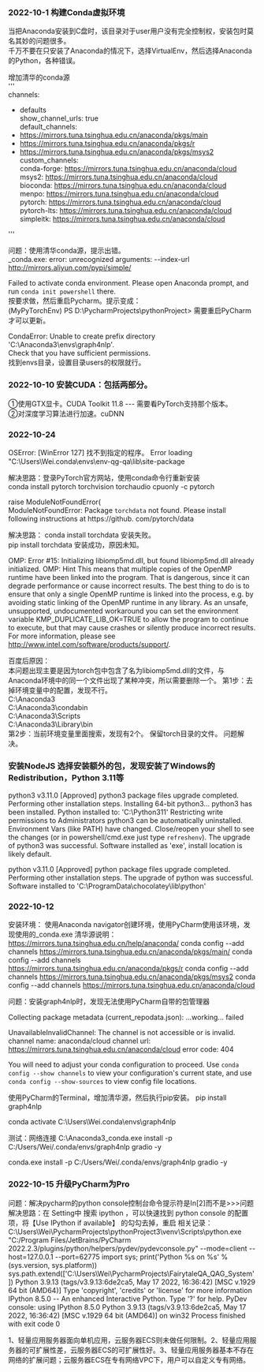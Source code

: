 
### 2022-10-1  构建Conda虚拟环境
当把Anaconda安装到C盘时，该目录对于user用户没有完全控制权，安装包时莫名其妙的问题很多。  
千万不要在只安装了Anaconda的情况下，选择VirtualEnv，然后选择Anaconda的Python，各种错误。  

增加清华的conda源  
'''  
channels:  
  - defaults  
show_channel_urls: true  
default_channels:  
  - https://mirrors.tuna.tsinghua.edu.cn/anaconda/pkgs/main  
  - https://mirrors.tuna.tsinghua.edu.cn/anaconda/pkgs/r  
  - https://mirrors.tuna.tsinghua.edu.cn/anaconda/pkgs/msys2  
custom_channels:  
  conda-forge: https://mirrors.tuna.tsinghua.edu.cn/anaconda/cloud  
  msys2: https://mirrors.tuna.tsinghua.edu.cn/anaconda/cloud  
  bioconda: https://mirrors.tuna.tsinghua.edu.cn/anaconda/cloud  
  menpo: https://mirrors.tuna.tsinghua.edu.cn/anaconda/cloud  
  pytorch: https://mirrors.tuna.tsinghua.edu.cn/anaconda/cloud  
  pytorch-lts: https://mirrors.tuna.tsinghua.edu.cn/anaconda/cloud  
  simpleitk: https://mirrors.tuna.tsinghua.edu.cn/anaconda/cloud  

'''

问题：使用清华conda源，提示出错。  
_conda.exe: error: unrecognized arguments: --index-url http://mirrors.aliyun.com/pypi/simple/  

Failed to activate conda environment. Please open Anaconda prompt, and run `conda init powershell` there.  
按要求做，然后重启Pycharm。提示变成：  
(MyPyTorchEnv) PS D:\PycharmProjects\pythonProject>   需要重启PyCharm才可以更新。  

CondaError: Unable to create prefix directory 'C:\Anaconda3\envs\graph4nlp'.  
Check that you have sufficient permissions.  
找到envs目录，设置目录users的权限就行。  

### 2022-10-10 安装CUDA：包括两部分。  
①使用GTX显卡。CUDA Toolkit 11.8  ---  需要看PyTorch支持那个版本。  
②对深度学习算法进行加速。cuDNN  

### 2022-10-24   
OSError: [WinError 127] 找不到指定的程序。 Error loading "C:\Users\Wei\.conda\envs\env-qg-qa\lib\site-package

解决思路：登录PyTorch官方网站，使用conda命令行重新安装  
conda install pytorch torchvision torchaudio cpuonly -c pytorch

 raise ModuleNotFoundError(  
ModuleNotFoundError: Package `torchdata` not found. Please install following instructions at https://github.
 com/pytorch/data  
 
解决思路：   conda install torchdata 安装失败。   
pip install torchdata  安装成功，原因未知。   

OMP: Error #15: Initializing libiomp5md.dll, but found libiomp5md.dll already initialized.
OMP: Hint This means that multiple copies of the OpenMP runtime have been linked into the program. That is dangerous, since it can degrade performance or cause incorrect results. The best thing to do is to ensure that only a single OpenMP runtime is linked into the process, e.g. by avoiding static linking of the OpenMP runtime in any library. As an unsafe, unsupported, undocumented workaround you can set the environment variable KMP_DUPLICATE_LIB_OK=TRUE to allow the program to continue to execute, but that may cause crashes or silently produce incorrect results. For more information, please see http://www.intel.com/software/products/support/.


百度后原因：  
本问题出现主要是因为torch包中包含了名为libiomp5md.dll的文件，与Anaconda环境中的同一个文件出现了某种冲突，所以需要删除一个。
第1步：去掉环境变量中的配置，发现不行。   
C:\Anaconda3  
C:\Anaconda3\condabin  
C:\Anaconda3\Scripts   
C:\Anaconda3\Library\bin   
第2步：当前环境变量里面搜索，发现有2个。 保留torch目录的文件。   问题解决。


### 安装NodeJS  选择安装额外的包，发现安装了Windows的Redistribution，Python 3.11等
python3 v3.11.0 [Approved]
python3 package files upgrade completed. Performing other installation steps.
Installing 64-bit python3...
python3 has been installed.
Python installed to: 'C:\Python311'
Restricting write permissions to Administrators
  python3 can be automatically uninstalled.
Environment Vars (like PATH) have changed. Close/reopen your shell to
 see the changes (or in powershell/cmd.exe just type `refreshenv`).
 The upgrade of python3 was successful.
  Software installed as 'exe', install location is likely default.

python v3.11.0 [Approved]
python package files upgrade completed. Performing other installation steps.
 The upgrade of python was successful.
  Software installed to 'C:\ProgramData\chocolatey\lib\python'


### 2022-10-12
安装环境：
使用Anaconda navigator创建环境，使用PyCharm使用该环境，发现使用的_conda.exe
清华源说明：https://mirrors.tuna.tsinghua.edu.cn/help/anaconda/
conda config --add channels https://mirrors.tuna.tsinghua.edu.cn/anaconda/pkgs/main/
conda config --add channels https://mirrors.tuna.tsinghua.edu.cn/anaconda/pkgs/r
conda config --add channels https://mirrors.tuna.tsinghua.edu.cn/anaconda/pkgs/msys2
conda config --add channels https://mirrors.tuna.tsinghua.edu.cn/anaconda/cloud

问题：安装graph4nlp时，发现无法使用PyCharm自带的包管理器

Collecting package metadata (current_repodata.json): ...working... failed


UnavailableInvalidChannel: The channel is not accessible or is invalid.
  channel name: anaconda/cloud
  channel url: https://mirrors.tuna.tsinghua.edu.cn/anaconda/cloud
  error code: 404

You will need to adjust your conda configuration to proceed.
Use `conda config --show channels` to view your configuration's current state,
and use `conda config --show-sources` to view config file locations.

使用PyCharm的Terminal，增加清华源，然后执行pip安装。
pip install graph4nlp

conda activate C:\Users\Wei\.conda\envs\graph4nlp

测试：网络连接
C:\Anaconda3\_conda.exe install -p C:/Users/Wei/.conda/envs/graph4nlp gradio -y

conda.exe install -p C:/Users/Wei/.conda/envs/graph4nlp gradio -y


### 2022-10-15  升级PyCharm为Pro

问题：解决pycharm的python console控制台命令提示符是In[2]而不是>>>问题
解决思路：在 Setting中 搜索 ipython ，可以快速找到 python console 的配置项，将【Use IPython if available】 的勾勾去掉，重启
相关记录：
C:\Users\Wei\PycharmProjects\pythonProject3\venv\Scripts\python.exe "C:/Program Files/JetBrains/PyCharm 2022.2.3/plugins/python/helpers/pydev/pydevconsole.py" --mode=client --host=127.0.0.1 --port=62775 
import sys; print('Python %s on %s' % (sys.version, sys.platform))
sys.path.extend(['C:\\Users\\Wei\\PycharmProjects\\FairytaleQA_QAG_System'])
Python 3.9.13 (tags/v3.9.13:6de2ca5, May 17 2022, 16:36:42) [MSC v.1929 64 bit (AMD64)]
Type 'copyright', 'credits' or 'license' for more information
IPython 8.5.0 -- An enhanced Interactive Python. Type '?' for help.
PyDev console: using IPython 8.5.0
Python 3.9.13 (tags/v3.9.13:6de2ca5, May 17 2022, 16:36:42) [MSC v.1929 64 bit (AMD64)] on win32
Process finished with exit code 0


1、轻量应用服务器面向单机应用，云服务器ECS则未做任何限制。2、轻量应用服务器的可扩展性差，云服务器ECS的可扩展性好。3、轻量应用服务器基本不存在网络的扩展问题；云服务器ECS在专有网络VPC下，用户可以自定义专有网络。